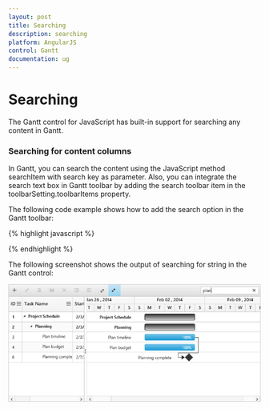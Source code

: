 ```yaml
---
layout: post
title: Searching
description: searching
platform: AngularJS
control: Gantt
documentation: ug
---
```

# Searching

The Gantt control for JavaScript has built-in support for searching any content in Gantt.

### Searching for content columns

In Gantt, you can search the content using the JavaScript method searchItem with search key as parameter. Also, you can integrate the search text box in Gantt toolbar by adding the search toolbar item in the toolbarSetting.toolbarItems property.

The following code example shows how to add the search option in the Gantt toolbar:

{% highlight javascript %}

<body ng-controller="GanttCtrl">
   <!--Add  Gantt control here-->    
   <div id="GanttContainer" ej-gantt
      //...
      e-toolbarsettings="toolbarSettings" 
      >
   </div>
  <script>
    var toolbarSettings= {
                showToolbar: true,
                toolbarItems: [
                ej.Gantt.ToolbarItems.Search, //TO FIND THE TASK
                ],
            }
    angular.module('listCtrl', ['ejangular'])
        .controller('GanttCtrl', function($scope) {
            //...
            $scope.toolbarSettings = "toolbarSettings";
        });
</script>
</body>

{% endhighlight %}

The following screenshot shows the output of searching for string in the Gantt control:

![](Searching_images/Searching_img1.png)

